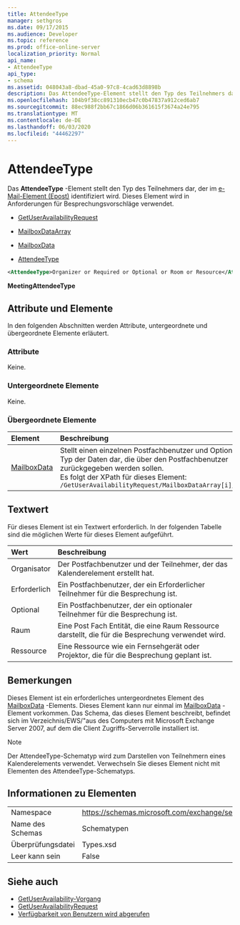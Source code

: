 ```yaml
---
title: AttendeeType
manager: sethgros
ms.date: 09/17/2015
ms.audience: Developer
ms.topic: reference
ms.prod: office-online-server
localization_priority: Normal
api_name:
- AttendeeType
api_type:
- schema
ms.assetid: 048043a8-dbad-45a0-97c8-4cad63d8898b
description: Das AttendeeType-Element stellt den Typ des Teilnehmers dar, der im e-Mail-Element (Epost) identifiziert wird. Dieses Element wird in Anforderungen für Besprechungsvorschläge verwendet.
ms.openlocfilehash: 104b9f38cc891310ecb47c0b47837a912ced6ab7
ms.sourcegitcommit: 88ec988f2bb67c1866d06b361615f3674a24e795
ms.translationtype: MT
ms.contentlocale: de-DE
ms.lasthandoff: 06/03/2020
ms.locfileid: "44462297"
---
```

# <a name="attendeetype"></a>AttendeeType

Das **AttendeeType** -Element stellt den Typ des Teilnehmers dar, der im [e-Mail-Element (Epost)](email-emailaddresstype.md) identifiziert wird. Dieses Element wird in Anforderungen für Besprechungsvorschläge verwendet. 
  
- [GetUserAvailabilityRequest](getuseravailabilityrequest.md)
  
- [MailboxDataArray](mailboxdataarray.md)
  
- [MailboxData](mailboxdata.md)
  
- [AttendeeType](attendeetype.md)
  
```xml
<AttendeeType>Organizer or Required or Optional or Room or Resource</AttendeeType>
```

 **MeetingAttendeeType**
## <a name="attributes-and-elements"></a>Attribute und Elemente

In den folgenden Abschnitten werden Attribute, untergeordnete und übergeordnete Elemente erläutert.
  
### <a name="attributes"></a>Attribute

Keine.
  
### <a name="child-elements"></a>Untergeordnete Elemente

Keine.
  
### <a name="parent-elements"></a>Übergeordnete Elemente

|**Element**|**Beschreibung**|
|:-----|:-----|
|[MailboxData](mailboxdata.md) <br/> |Stellt einen einzelnen Postfachbenutzer und Optionen für den Typ der Daten dar, die über den Postfachbenutzer zurückgegeben werden sollen.  <br/> Es folgt der XPath für dieses Element:  <br/>  `/GetUserAvailabilityRequest/MailboxDataArray[i]/MailboxData` <br/> |
   
## <a name="text-value"></a>Textwert

Für dieses Element ist ein Textwert erforderlich. In der folgenden Tabelle sind die möglichen Werte für dieses Element aufgeführt.
  
|**Wert**|**Beschreibung**|
|:-----|:-----|
|Organisator  <br/> |Der Postfachbenutzer und der Teilnehmer, der das Kalenderelement erstellt hat.  <br/> |
|Erforderlich  <br/> |Ein Postfachbenutzer, der ein Erforderlicher Teilnehmer für die Besprechung ist.  <br/> |
|Optional  <br/> |Ein Postfachbenutzer, der ein optionaler Teilnehmer für die Besprechung ist.  <br/> |
|Raum  <br/> |Eine Post Fach Entität, die eine Raum Ressource darstellt, die für die Besprechung verwendet wird.  <br/> |
|Ressource  <br/> |Eine Ressource wie ein Fernsehgerät oder Projektor, die für die Besprechung geplant ist.  <br/> |
   
## <a name="remarks"></a>Bemerkungen

Dieses Element ist ein erforderliches untergeordnetes Element des [MailboxData](mailboxdata.md) -Elements. Dieses Element kann nur einmal im [MailboxData](mailboxdata.md) -Element vorkommen. Das Schema, das dieses Element beschreibt, befindet sich im Verzeichnis/EWS/"aus des Computers mit Microsoft Exchange Server 2007, auf dem die Client Zugriffs-Serverrolle installiert ist. 
  
> [!NOTE]
> Der AttendeeType-Schematyp wird zum Darstellen von Teilnehmern eines Kalenderelements verwendet. Verwechseln Sie dieses Element nicht mit Elementen des AttendeeType-Schematyps. 
  
## <a name="element-information"></a>Informationen zu Elementen

|||
|:-----|:-----|
|Namespace  <br/> |https://schemas.microsoft.com/exchange/services/2006/types  <br/> |
|Name des Schemas  <br/> |Schematypen  <br/> |
|Überprüfungsdatei  <br/> |Types.xsd  <br/> |
|Leer kann sein  <br/> |False  <br/> |
   
## <a name="see-also"></a>Siehe auch

- [GetUserAvailability-Vorgang](getuseravailability-operation.md)
- [GetUserAvailabilityRequest](getuseravailabilityrequest.md)
- [Verfügbarkeit von Benutzern wird abgerufen](https://msdn.microsoft.com/library/d4133fcb-9b0f-4e6b-aadf-a389da83516a%28Office.15%29.aspx)

